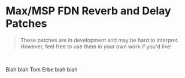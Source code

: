 # Max/MSP FDN Reverb and Delay Patches 

> These patches are in development and may be hard to interpret. However, feel free to use them in your own work if you'd like!

<br>

Blah blah Tom Erbe blah blah 
